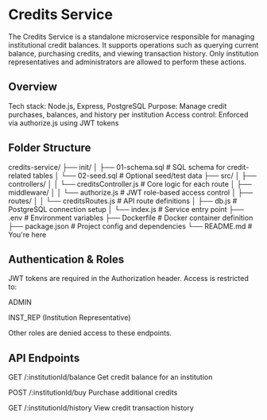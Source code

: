# Credits Service

The Credits Service is a standalone microservice responsible for managing institutional credit balances. It supports operations such as querying current balance, purchasing credits, and viewing transaction history. Only institution representatives and administrators are allowed to perform these actions.

## Overview
Tech stack: Node.js, Express, PostgreSQL
Purpose: Manage credit purchases, balances, and history per institution
Access control: Enforced via authorize.js using JWT tokens

## Folder Structure
credits-service/
├── init/
│   ├── 01-schema.sql            # SQL schema for credit-related tables
│   └── 02-seed.sql              # Optional seed/test data
├── src/
│   ├── controllers/
│   │   └── creditsController.js       # Core logic for each route
│   ├── middleware/
│   │   └── authorize.js               # JWT role-based access control
│   ├── routes/
│   │   └── creditsRoutes.js           # API route definitions
│   ├── db.js                          # PostgreSQL connection setup
│   └── index.js                       # Service entry point
├── .env                               # Environment variables
├── Dockerfile                         # Docker container definition
├── package.json                       # Project config and dependencies
└── README.md                          # You're here


## Authentication & Roles
JWT tokens are required in the Authorization header. Access is restricted to:

ADMIN

INST_REP (Institution Representative)

Other roles are denied access to these endpoints.

## API Endpoints

GET	/:institutionId/balance	Get credit balance for an institution	

POST	/:institutionId/buy	Purchase additional credits	

GET	/:institutionId/history	View credit transaction history	